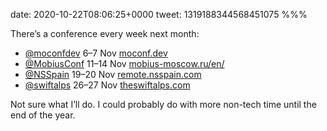 date: 2020-10-22T08:06:25+0000
tweet: 1319188344568451075
%%%

There’s a conference every week next month:

- [@moconfdev](https://twitter.com/moconfdev) 6–7 Nov [moconf.dev](https://moconf.dev)
- [@MobiusConf](https://twitter.com/MobiusConf) 11–14 Nov [mobius-moscow.ru/en/](https://mobius-moscow.ru/en/)
- [@NSSpain](https://twitter.com/NSSpain) 19–20 Nov [remote.nsspain.com](https://remote.nsspain.com)
- [@swiftalps](https://twitter.com/swiftalps) 26–27 Nov [theswiftalps.com](https://theswiftalps.com)

Not sure what I’ll do. I could probably do with more non-tech time until the end of the year.

